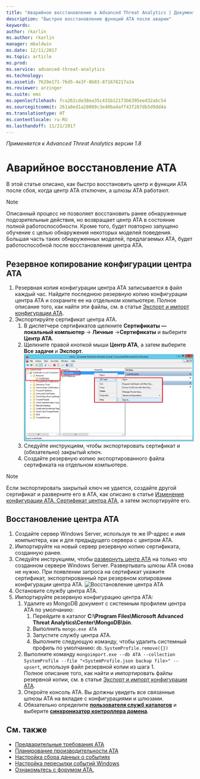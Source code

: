 ```yaml
---
title: "Аварийное восстановление в Advanced Threat Analytics | Документация Майкрософт"
description: "Быстрое восстановление функций ATA после аварии"
keywords: 
author: rkarlin
ms.author: rkarlin
manager: mbaldwin
ms.date: 12/11/2017
ms.topic: article
ms.prod: 
ms.service: advanced-threat-analytics
ms.technology: 
ms.assetid: 7620e171-76d5-4e3f-8b03-871678217a3a
ms.reviewer: arzinger
ms.suite: ems
ms.openlocfilehash: fca262cde38ea35c431b12173b6395eed32abc54
ms.sourcegitcommit: 261a8ed1a28089c3e40ba4aff43f287db5d9dd4a
ms.translationtype: HT
ms.contentlocale: ru-RU
ms.lasthandoff: 11/21/2017
---
```

*Применяется к Advanced Threat Analytics версии 1.8*



# <a name="ata-disaster-recovery"></a>Аварийное восстановление АТА
В этой статье описано, как быстро восстановить центр и функции ATA после сбоя, когда центр АТА отключен, а шлюзы АТА работают. 

>[!NOTE]
> Описанный процесс не позволяет восстановить ранее обнаруженные подозрительные действия, но возвращает центр ATA в состояние полной работоспособности. Кроме того, будет повторно запущено обучение с целью обнаружения некоторых моделей поведения. Большая часть таких обнаруженных моделей, предлагаемых ATA, будет работоспособной после восстановления центра ATA. 

## <a name="back-up-your-ata-center-configuration"></a>Резервное копирование конфигурации центра ATA

1. Резервная копия конфигурации центра ATA записывается в файл каждый час. Найдите последнюю резервную копию конфигурации центра ATA и сохраните ее на отдельном компьютере. Полное описание того, как найти эти файлы, см. в статье [Экспорт и импорт конфигурации ATA](ata-configuration-file.md). 
2. Экспортируйте сертификат центра ATA.
    1. В диспетчере сертификатов щелкните **Сертификаты — локальный компьютер** -> **Личные** ->**Сертификаты** и выберите **Центр ATA**.
    2. Щелкните правой кнопкой мыши **Центр ATA**, а затем выберите **Все задачи** и **Экспорт**. 
     ![Сертификат центра ATA](media/ata-center-cert.png)
    3. Следуйте инструкциям, чтобы экспортировать сертификат и (обязательно) закрытый ключ.
    4. Создайте резервную копию экспортированного файла сертификата на отдельном компьютере.

  > [!NOTE] 
  > Если экспортировать закрытый ключ не удается, создайте другой сертификат и разверните его в ATA, как описано в статье [Изменение конфигурации ATA. Сертификат центра ATA](modifying-ata-center-configuration.md), а затем экспортируйте его. 

## <a name="recover-your-ata-center"></a>Восстановление центра ATA

1. Создайте сервер Windows Server, используя те же IP-адрес и имя компьютера, как и для предыдущего сервера с центром ATA.
2. Импортируйте на новый сервер резервную копию сертификата, созданную ранее.
3. Следуйте инструкциям, чтобы [развернуть центр ATA](install-ata-step1.md) на только что созданном сервере Windows Server. Развертывать шлюзы ATA снова не нужно. При появлении запроса на сертификат укажите сертификат, экспортированный при резервном копировании конфигурации центра ATA. 
![Восстановление центра ATA](media/disaster-recovery-deploymentss.png)
4. Остановите службу центра ATA.
5. Импортируйте резервную конфигурацию центра ATA:
    1. Удалите из MongoDB документ с системным профилем центра ATA по умолчанию: 
        1. Перейдите в каталог **C:\Program Files\Microsoft Advanced Threat Analytics\Center\MongoDB\bin**. 
        2. Выполнить `mongo.exe ATA` 
        3. Запустите службу центра ATA.
        4. Выполните следующую команду, чтобы удалить системный профиль по умолчанию: `db.SystemProfile.remove({})`
    2. Выполните команду `mongoimport.exe --db ATA --collection SystemProfile --file "<SystemProfile.json backup file>" --upsert`, используя файл резервной копии из шага 1.</br>
    Полное описание того, как найти и импортировать файлы резервной копии, см. в статье [Экспорт и импорт конфигурации ATA](ata-configuration-file.md). 
    3. Откройте консоль ATA. Вы должны увидеть все связанные шлюзы ATA на вкладке с конфигурациями и шлюзами. 
    4. Обязательно определите [**пользователя служб каталогов**](install-ata-step2.md) и выберите [**синхронизатор контроллера домена**](install-ata-step5.md). 






## <a name="see-also"></a>См. также
- [Предварительные требования ATA](ata-prerequisites.md)
- [Планирование производительности ATA](ata-capacity-planning.md)
- [Настройка сбора данных о событиях](install-ata-step6.md)
- [Настройка пересылки событий Windows](configure-event-collection.md)
- [Ознакомьтесь с форумом ATA.](https://social.technet.microsoft.com/Forums/security/home?forum=mata)
